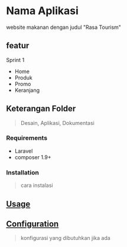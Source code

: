# Nama Aplikasi

website makanan dengan judul "Rasa Tourism"

## featur

Sprint 1

- Home
- Produk
- Promo
- Keranjang

## Keterangan Folder

> Desain, Aplikasi, Dokumentasi

### Requirements

- Laravel
- composer 1.9+

### Installation

> cara instalasi

## [Usage](#usage)

>

## [Configuration](#configuration)

> konfigurasi yang dibutuhkan jika ada
